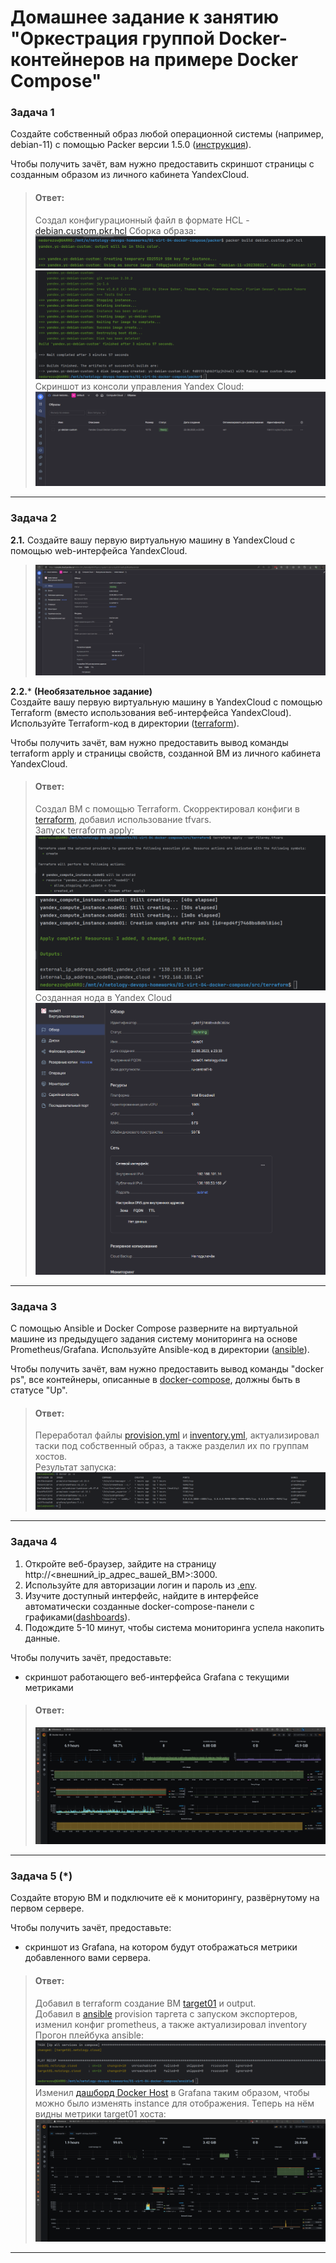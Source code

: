 # Домашнее задание к занятию "Оркестрация группой Docker-контейнеров на примере Docker Compose"

### Задача 1
Создайте собственный образ любой операционной системы (например, debian-11) с помощью Packer версии 1.5.0 ([инструкция](https://cloud.yandex.ru/docs/tutorials/infrastructure-management/packer-quickstart)).

Чтобы получить зачёт, вам нужно предоставить скриншот страницы с созданным образом из личного кабинета YandexCloud.


> #### Ответ:
> Создал конфигурационный файл в формате HCL - [debian.custom.pkr.hcl](packer/debian.custom.pkr.hcl)
> Сборка образа:
> ![start build](img/01.png)
> ![end build](img/02.png)
> Скриншот из консоли управления Yandex Cloud:
> ![console screen with image](img/03.png)

---

### Задача 2
**2.1.** Создайте вашу первую виртуальную машину в YandexCloud с помощью web-интерфейса YandexCloud.        
> ![manual create](img/04_0.png)

**2.2.*** **(Необязательное задание)**  
Создайте вашу первую виртуальную машину в YandexCloud с помощью Terraform (вместо использования веб-интерфейса YandexCloud).
Используйте Terraform-код в директории ([terraform](terraform)).

Чтобы получить зачёт, вам нужно предоставить вывод команды terraform apply и страницы свойств, созданной ВМ из личного кабинета YandexCloud.


> #### Ответ:
> Создал ВМ с помощью Terraform. Скорректировал конфиги в [terraform](terraform), добавил использование tfvars.  
> Запуск terraform apply:
> ![terraform apply](img/04.png)
> ![terraform complete](img/05.png)
> Созданная нода в Yandex Cloud
> ![node properties in console](img/06.png)

---

### Задача 3
С помощью Ansible и Docker Compose разверните на виртуальной машине из предыдущего задания систему мониторинга на основе Prometheus/Grafana.
Используйте Ansible-код в директории ([ansible](ansible)).

Чтобы получить зачёт, вам нужно предоставить вывод команды "docker ps", все контейнеры, описанные в [docker-compose](ansible/stack/docker-compose.yaml), должны быть в статусе "Up".


> #### Ответ:
> Переработал файлы [provision.yml](ansible/provision.yml) и [inventory.yml](ansible/inventory.yml), 
> актуализировал таски под собственный образ, а также разделил их по группам хостов.  
> Результат запуска: 
> ![docker ps](img/07.png)
---

### Задача 4
1. Откройте веб-браузер, зайдите на страницу http://<внешний_ip_адрес_вашей_ВМ>:3000.
2. Используйте для авторизации логин и пароль из [.env](ansible/stack/.env).
3. Изучите доступный интерфейс, найдите в интерфейсе автоматически созданные docker-compose-панели с графиками([dashboards](https://grafana.com/docs/grafana/latest/dashboards/use-dashboards/)).
4. Подождите 5-10 минут, чтобы система мониторинга успела накопить данные.

Чтобы получить зачёт, предоставьте:
- скриншот работающего веб-интерфейса Grafana с текущими метриками


> #### Ответ:
> ![grafana](img/08.png)

---

### Задача 5 (*)
Создайте вторую ВМ и подключите её к мониторингу, развёрнутому на первом сервере.

Чтобы получить зачёт, предоставьте:
- скриншот из Grafana, на котором будут отображаться метрики добавленного вами сервера.

> #### Ответ:
> Добавил в terraform создание ВМ [target01](terraform/target01.tf) и output.  
> Добавил в [ansible](ansible) provision таргета с запуском экспортеров, изменил конфиг prometheus, а также актуализировал inventory  
> Прогон плейбука ansible:
> ![ansible run](img/09.png)  
> Изменил [дашборд Docker Host](ansible/stack/grafana/provisioning/dashboards/general_docker_host.json) 
> в Grafana таким образом, чтобы можно было изменять instance для отображения. Теперь на нём видны метрики target01 хоста:  
> ![target in grafana](img/10.png)
---
